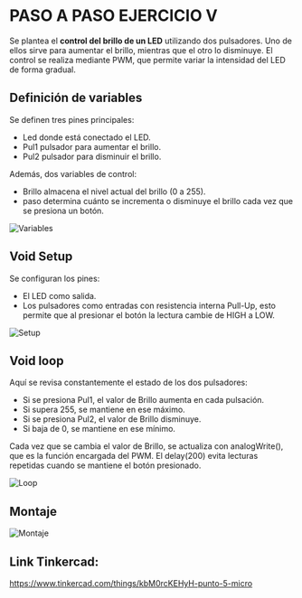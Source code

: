 # PASO A PASO EJERCICIO V 

Se plantea el **control del brillo de un LED** utilizando dos pulsadores.
Uno de ellos sirve para aumentar el brillo, mientras que el otro lo disminuye.
El control se realiza mediante PWM, que permite variar la intensidad del LED de forma gradual.

## Definición de variables  

Se definen tres pines principales:

- Led donde está conectado el LED.
- Pul1 pulsador para aumentar el brillo.
- Pul2 pulsador para disminuir el brillo.

Además, dos variables de control:

- Brillo almacena el nivel actual del brillo (0 a 255).
- paso determina cuánto se incrementa o disminuye el brillo cada vez que se presiona un botón.

![Variables](https://github.com/johanerre/RetosMicro/blob/main/EJERCICIOS%201/PUNTO%205/IMÁGENES/Captura%20de%20pantalla%202025-09-28%20214423.png)

## Void Setup

Se configuran los pines:

- El LED como salida.
- Los pulsadores como entradas con resistencia interna Pull-Up,
esto permite que al presionar el botón la lectura cambie de HIGH a LOW.

![Setup](https://github.com/johanerre/RetosMicro/blob/main/EJERCICIOS%201/PUNTO%205/IMÁGENES/Captura%20de%20pantalla%202025-09-28%20214503.png)

## Void loop

Aquí se revisa constantemente el estado de los dos pulsadores:

- Si se presiona Pul1, el valor de Brillo aumenta en cada pulsación.
- Si supera 255, se mantiene en ese máximo.
- Si se presiona Pul2, el valor de Brillo disminuye.
- Si baja de 0, se mantiene en ese mínimo.

Cada vez que se cambia el valor de Brillo, se actualiza con analogWrite(), que es la función encargada del PWM. El delay(200) evita lecturas repetidas cuando se mantiene el botón presionado.

![Loop](https://github.com/johanerre/RetosMicro/blob/main/EJERCICIOS%201/PUNTO%205/IMÁGENES/Captura%20de%20pantalla%202025-09-28%20214638.png)

## Montaje

![Montaje](https://github.com/johanerre/RetosMicro/blob/main/EJERCICIOS%201/PUNTO%205/IMÁGENES/Captura%20de%20pantalla%202025-09-28%20214703.png)

## Link Tinkercad:

https://www.tinkercad.com/things/kbM0rcKEHyH-punto-5-micro